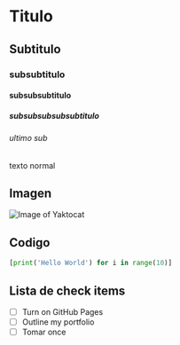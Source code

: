 # Titulo
## Subtitulo
### subsubtitulo
#### subsubsubtitulo
##### subsubsubsubsubtitulo
###### ultimo sub
texto normal

## Imagen
![Image of Yaktocat](https://octodex.github.com/images/yaktocat.png)

## Codigo
```python
[print('Hello World') for i in range(10)]
```
## Lista de check items
- [ ] Turn on GitHub Pages
- [ ] Outline my portfolio
- [ ] Tomar once

